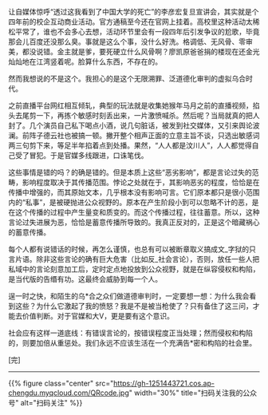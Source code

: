 
让自媒体惊呼“透过这我看到了中国大学的死亡”的李彦宏复旦宣讲会，其实就是个四年前的校企互动商业活动。官方通稿至今还在官网上挂着。高校里这种活动太稀松平常了，谁也不会多心去想，活动环节里会有一段四年后引发争议的尬歌，毕竟那会儿百度还没那么臭。事就是这么个事，没什么好洗。格调低、无风骨、零审美，都没说错。金主就是爹，要死硬立什么风骨啊？廖凯原爸爸捐的楼现在还金光灿灿地在江湾竖着呢。脸算什么东西，不存在的。

然而我想说的不是这个。我担心的是这个无限溯罪、泛道德化审判的虚拟乌合时代。

之前直播平台网红相互倾轧，典型的玩法就是收集她猴年马月之前的直播视频，掐头去尾剪一下，再拣个敏感时刻丢出来，一片激愤喊杀。然后呢？当局就真的把人封了。几个演员自己私下喝点小酒，说几句脏话，被发到社交媒体，又引来舆论波澜。前阵子德云社也被搞一顿。撇开整个相声正面的立意主旨不谈，只选出敏感词两三句剪下来，等足半年掐着点到处播。果然，“人人都是汶川人”，人人都觉得自己受了冒犯。于是官媒多线跟进，口诛笔伐。​

这些事情是错的吗？的确是错的。但是本质上这些“恶劣影响”，都是言论过失的范畴，影响程度取决于其传播范围。悖论之处就在于，其影响恶劣的程度，恰恰是在传播中增强的，而其原始文本，几乎根本没有影响可言。它们原本都只是很小范围内的“私事”，是被硬抛进公众视野的。原本在产生阶段小到可以忽略不计的恶，是在这个传播的过程中产生量变和质变的。而这个传播过程，往往蓄意。所以，这种言论过失进展为恶，恰恰是蓄意传播所导致的。我真正反对的，正是这个暗藏祸心的蓄意传播。​

每个人都有说错话的时候，再怎么谨慎，也总有可以被断章取义搞成文_字狱的只言片语。除非这些言论的确有巨大危害（比如反_社会言论），否则，放任一些人把私域中的言论刻意加工后，定时定点地投放到公众视野，就是在纵容侵权和构陷，是当代版的告缗有功。这最终会威胁到每一个人。​

逞一时之快，和陌生的乌*合之众们做道德审判时，一定要想一想：为什么我会看到这些？为什么它激起了我的愤怒？我是不是被当枪使了？只有备住了这三问，才能去价值判断。对于官媒和大V，更是要有这个意识。​

社会应有这样一道底线：有错误言论的，按错误程度正当处理；然而侵权和构陷的，则要加倍从重惩处。我们永远不应该生活在一个充满告*密和构陷的社会里。

[完]

---

<!-- {% raw %} -->
{{% figure class="center" src="https://gh-1251443721.cos.ap-chengdu.myqcloud.com/QRcode.jpg" width="30%" title="扫码关注我的公众号" alt="扫码关注" %}}
<!-- {% endraw %} -->
